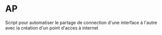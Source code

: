 # AP
Script pour automatiser le partage de connection d'une interface à l'autre avec la création d'un point d'acces à internet
